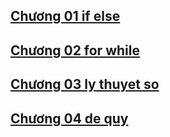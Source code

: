 ## [Chương 01 if else](muc_luc/chuong01.md)
## [Chương 02 for while](muc_luc/chuong02.md)
## [Chương 03 ly thuyet so](muc_luc/chuong03.md)
## [Chương 04 de quy](muc_luc/chuong04.md)
